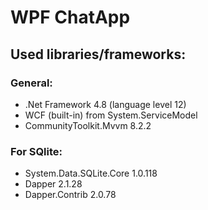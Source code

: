 # WPF ChatApp
## Used libraries/frameworks:

### General:
- .Net Framework 4.8 (language level 12)
- WCF (built-in) from System.ServiceModel
- CommunityToolkit.Mvvm 8.2.2

### For SQlite:
- System.Data.SQLite.Core 1.0.118
- Dapper 2.1.28
- Dapper.Contrib 2.0.78